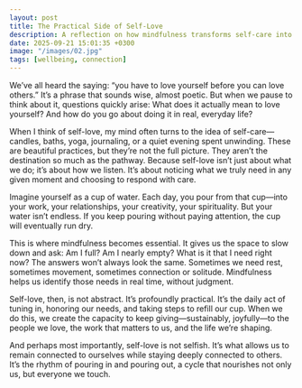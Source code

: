 ```yaml
---
layout: post
title: The Practical Side of Self-Love
description: A reflection on how mindfulness transforms self-care into a pathway for self-connection.
date: 2025-09-21 15:01:35 +0300
image: "/images/02.jpg"
tags: [wellbeing, connection]
---
```


We’ve all heard the saying: “you have to love yourself before you can love others.” It’s a phrase that sounds wise, almost poetic. But when we pause to think about it, questions quickly arise: What does it actually mean to love yourself? And how do you go about doing it in real, everyday life?

When I think of self-love, my mind often turns to the idea of self-care—candles, baths, yoga, journaling, or a quiet evening spent unwinding. These are beautiful practices, but they’re not the full picture. They aren’t the destination so much as the pathway. Because self-love isn’t just about what we do; it’s about how we listen. It’s about noticing what we truly need in any given moment and choosing to respond with care.

Imagine yourself as a cup of water. Each day, you pour from that cup—into your work, your relationships, your creativity, your spirituality. But your water isn’t endless. If you keep pouring without paying attention, the cup will eventually run dry.

This is where mindfulness becomes essential. It gives us the space to slow down and ask: Am I full? Am I nearly empty? What is it that I need right now? The answers won’t always look the same. Sometimes we need rest, sometimes movement, sometimes connection or solitude. Mindfulness helps us identify those needs in real time, without judgment.

Self-love, then, is not abstract. It’s profoundly practical. It’s the daily act of tuning in, honoring our needs, and taking steps to refill our cup. When we do this, we create the capacity to keep giving—sustainably, joyfully—to the people we love, the work that matters to us, and the life we’re shaping.

And perhaps most importantly, self-love is not selfish. It’s what allows us to remain connected to ourselves while staying deeply connected to others. It’s the rhythm of pouring in and pouring out, a cycle that nourishes not only us, but everyone we touch.
